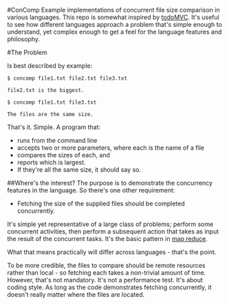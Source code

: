 #ConComp
Example implementations of concurrent file size comparison in various languages.  This repo is somewhat inspired by [todoMVC](http://todomvc.com/).  It's useful to see how different languages approach a problem that's simple enough to understand, yet complex enough to get a feel for the language features and philosophy.

#The Problem

Is best described by example:

    $ concomp file1.txt file2.txt file3.txt
    
    file2.txt is the biggest.
    
    $ concomp file1.txt file3.txt
    
    The files are the same size.

That's it. Simple.  A program that:

* runs from the command line
* accepts two or more parameters, where each is the name of a file
* compares the sizes of each, and 
* reports which is largest.
* If they're all the same size, it should say so.
 
##Where's the interest?
The purpose is to demonstrate the concurrency features in the language.  So there's one other requirement:

* Fetching the size of the supplied files should be completed concurrently.

It's simple yet representative of a large class of problems; perform some concurrent activities, then perform a subsequent action that takes as input the result of the concurrent tasks.  It's the basic pattern in [map reduce](https://en.wikipedia.org/wiki/MapReduce).

What that means practically will differ across languages - that's the point.

To be more credible, the files to compare should be remote resources rather than local - so fetching each takes a non-trivial amount of time.  However, that's not mandatory.  It's not a performance test.  It's about coding style.  As long as the code demonstrates fetching concurrently, it doesn't really matter where the files are located.


